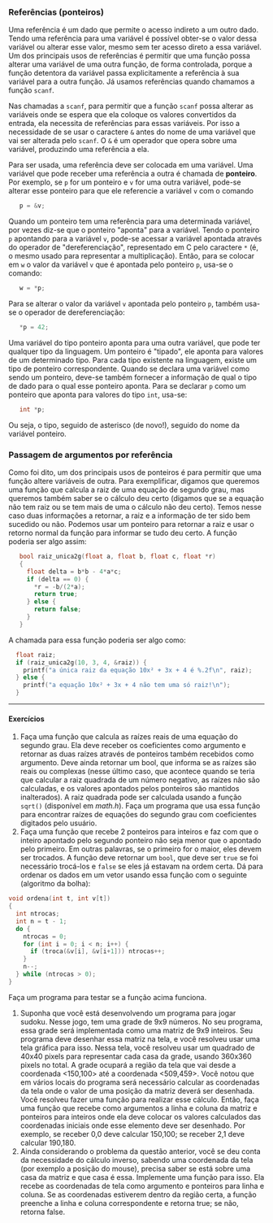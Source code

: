 ### Referências (ponteiros)

Uma referência é um dado que permite o acesso indireto a um outro dado.
Tendo uma referência para uma variável é possível obter-se o valor dessa variável ou alterar esse valor, mesmo sem ter acesso direto a essa variável.
Um dos principais usos de referências é permitir que uma função possa alterar uma variável de uma outra função, de forma controlada, porque a função detentora da variável passa explicitamente a referência à sua variável para a outra função.
Já usamos referências quando chamamos a função `scanf`.

Nas chamadas a `scanf`, para permitir que a função `scanf` possa alterar as variáveis onde se espera que ela coloque os valores convertidos da entrada, ela necessita de referências para essas variáveis. Por isso a necessidade de se usar o caractere `&` antes do nome de uma variável que vai ser alterada pelo `scanf`. O `&` é um operador que opera sobre uma variável, produzindo uma referência a ela.

Para ser usada, uma referência deve ser colocada em uma variável.
Uma variável que pode receber uma referência a outra é chamada de **ponteiro**.
Por exemplo, se `p` for um ponteiro e `v` for uma outra variável, pode-se alterar esse ponteiro para que ele referencie a variável `v` com o comando
```c
   p = &v;
```
Quando um ponteiro tem uma referência para uma determinada variável, por vezes diz-se que o ponteiro "aponta" para a variável.
Tendo o ponteiro `p` apontando para a variável `v`, pode-se acessar a variável apontada através do operador de "dereferenciação", representado em C pelo caractere `*` (é, o mesmo usado para representar a multiplicação).
Então, para se colocar em `w` o valor da variável `v` que é apontada pelo ponteiro `p`, usa-se o comando:
```c
   w = *p;
```
Para se alterar o valor da variável `v` apontada pelo ponteiro `p`, também usa-se o operador de dereferenciação:
```c
   *p = 42;
```
Uma variável do tipo ponteiro aponta para uma outra variável, que pode ter qualquer tipo da linguagem.
Um ponteiro é "tipado", ele aponta para valores de um determinado tipo.
Para cada tipo existente na linguagem, existe um tipo de ponteiro correspondente.
Quando se declara uma variável como sendo um ponteiro, deve-se também fornecer a informação de qual o tipo de dado para o qual esse ponteiro aponta.
Para se declarar `p` como um ponteiro que aponta para valores do tipo `int`, usa-se:
```c
   int *p;
```
Ou seja, o tipo, seguido de asterisco (de novo!), seguido do nome da variável ponteiro.

### Passagem de argumentos por referência

Como foi dito, um dos principais usos de ponteiros é para permitir que uma função altere variáveis de outra. 
Para exemplificar, digamos que queremos uma função que calcula a raiz de uma equação de segundo grau, mas queremos também saber se o cálculo deu certo (digamos que se a equação não tem raiz ou se tem mais de uma o cálculo não deu certo). Temos nesse caso duas informações a retornar, a raiz e a informação de ter sido bem sucedido ou não. 
Podemos usar um ponteiro para retornar a raiz e usar o retorno normal da função para informar se tudo deu certo. A função poderia ser algo assim:
```c
   bool raiz_unica2g(float a, float b, float c, float *r)
   {
     float delta = b*b - 4*a*c;
     if (delta == 0) {
       *r = -b/(2*a);
       return true;
     } else {
       return false;
     }
   }
```
A chamada para essa função poderia ser algo como:
```c
  float raiz;
  if (raiz_unica2g(10, 3, 4, &raiz)) {
    printf("a única raiz da equação 10x² + 3x + 4 é %.2f\n", raiz);
  } else {
    printf("a equação 10x² + 3x + 4 não tem uma só raiz!\n");
  }
```

* * *

#### Exercícios

1. Faça uma função que calcula as raízes reais de uma equação do segundo grau. Ela deve receber os coeficientes como argumento e retornar as duas raízes através de ponteiros também recebidos como argumento. Deve ainda retornar um bool, que informa se as raízes são reais ou complexas (nesse último caso, que acontece quando se teria que calcular a raiz quadrada de um número negativo, as raízes não são calculadas, e os valores apontados pelos ponteiros são mantidos inalterados). A raiz quadrada pode ser calculada usando a função `sqrt()` (disponível em *math.h*). Faça um programa que usa essa função para encontrar raízes de equações do segundo grau com coeficientes digitados pelo usuário.
1. Faça uma função que recebe 2 ponteiros para inteiros e faz com que o inteiro apontado pelo segundo ponteiro não seja menor que o apontado pelo primeiro. Em outras palavras, se o primeiro for o maior, eles devem ser trocados. A função deve retornar um `bool`, que deve ser `true` se foi necessário trocá-los e `false` se eles já estavam na ordem certa. Dá para ordenar os dados em um vetor usando essa função com o seguinte (algoritmo da bolha):
```c
void ordena(int t, int v[t])
{
  int ntrocas;
  int n = t - 1;
  do {
    ntrocas = 0;
    for (int i = 0; i < n; i++) {
      if (troca(&v[i], &v[i+1])) ntrocas++;
    }
    n--;
  } while (ntrocas > 0);
}
```
Faça um programa para testar se a função acima funciona.
1. Suponha que você está desenvolvendo um programa para jogar sudoku. Nesse jogo, tem uma grade de 9x9 números. No seu programa, essa grade será implementada como uma matriz de 9x9 inteiros. Seu programa deve desenhar essa matriz na tela, e você resolveu usar uma tela gráfica para isso. Nessa tela, você resolveu usar um quadrado de 40x40 pixels para representar cada casa da grade, usando 360x360 pixels no total. A grade ocupará a região da tela que vai desde a coordenada <150,100> até a coordenada <509,459>. Você notou que em vários locais do programa será necessário calcular as coordenadas da tela onde o valor de uma posição da matriz deverá ser desenhada. Você resolveu fazer uma função para realizar esse cálculo. Então, faça uma função que recebe como argumentos a linha e coluna da matriz e ponteiros para inteiros onde ela deve colocar os valores calculados das coordenadas iniciais onde esse elemento deve ser desenhado. Por exemplo, se receber 0,0 deve calcular 150,100; se receber 2,1 deve calcular 190,180.
2. Ainda considerando o problema da questão anterior, você se deu conta da necessidade do cálculo inverso, sabendo uma coordenada da tela (por exemplo a posição do mouse), precisa saber se está sobre uma casa da matriz e que casa é essa. Implemente uma função para isso. Ela recebe as coordenadas de tela como argumento e ponteiros para linha e coluna. Se as coordenadas estiverem dentro da região certa, a função preenche a linha e coluna correspondente e retorna true; se não, retorna false.
